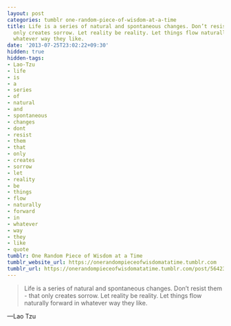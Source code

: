 ```yaml
---
layout: post
categories: tumblr one-random-piece-of-wisdom-at-a-time
title: Life is a series of natural and spontaneous changes. Don’t resist them - that
  only creates sorrow. Let reality be reality. Let things flow naturally forward in
  whatever way they like.
date: '2013-07-25T23:02:22+09:30'
hidden: true
hidden-tags:
- Lao-Tzu
- life
- is
- a
- series
- of
- natural
- and
- spontaneous
- changes
- dont
- resist
- them
- that
- only
- creates
- sorrow
- let
- reality
- be
- things
- flow
- naturally
- forward
- in
- whatever
- way
- they
- like
- quote
tumblr: One Random Piece of Wisdom at a Time
tumblr_website_url: https://onerandompieceofwisdomatatime.tumblr.com
tumblr_url: https://onerandompieceofwisdomatatime.tumblr.com/post/56423573025/life-is-a-series-of-natural-and-spontaneous
---
```

> Life is a series of natural and spontaneous changes. Don’t resist them - that only creates sorrow. Let reality be reality. Let things flow naturally forward in whatever way they like.

—Lao Tzu

